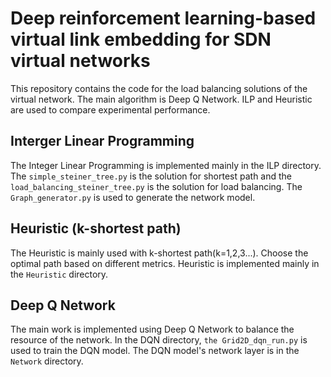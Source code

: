 # Deep reinforcement learning-based virtual link embedding for SDN virtual networks

This repository contains the code for the load balancing solutions of the virtual network. The main algorithm is Deep Q Network. ILP and Heuristic are used to compare experimental performance.

## Interger Linear Programming
The Integer Linear Programming is implemented mainly in the ILP directory. The `simple_steiner_tree.py` is the solution for shortest path and the `load_balancing_steiner_tree.py` is the solution for load balancing. The `Graph_generator.py` is used to generate the network model. 

## Heuristic (k-shortest path)
The Heuristic is mainly used with k-shortest path(k=1,2,3...). Choose the optimal path based on different metrics. Heuristic is implemented mainly in the `Heuristic` directory.

## Deep Q Network
The main work is implemented using Deep Q Network to balance the resource of the network. In the DQN directory, `the Grid2D_dqn_run.py` is used to train the DQN model. The DQN model's  network layer is in the `Network` directory.
